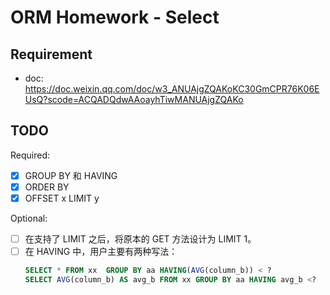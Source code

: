 # ORM Homework - Select

## Requirement
- doc: https://doc.weixin.qq.com/doc/w3_ANUAjgZQAKoKC30GmCPR76K06EUsQ?scode=ACQADQdwAAoayhTiwMANUAjgZQAKo

## TODO
Required:
- [x] GROUP BY  和 HAVING
- [x] ORDER BY
- [x] OFFSET x LIMIT y

Optional:
- [ ] 在支持了 LIMIT 之后，将原本的 GET 方法设计为 LIMIT 1。
- [ ] 在 HAVING 中，用户主要有两种写法：
  ```sql
  SELECT * FROM xx  GROUP BY aa HAVING(AVG(column_b)) < ?
  SELECT AVG(column_b) AS avg_b FROM xx GROUP BY aa HAVING avg_b <?
  ```
